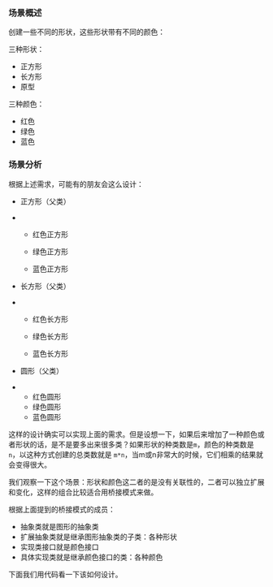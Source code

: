 ### 场景概述

创建一些不同的形状，这些形状带有不同的颜色：

三种形状：

- 正方形
- 长方形
- 原型

三种颜色：

- 红色
- 绿色
- 蓝色

### 场景分析

根据上述需求，可能有的朋友会这么设计：

- 正方形（父类）

- - 红色正方形

  - 绿色正方形

  - 蓝色正方形


- 长方形（父类）

- - 红色长方形

  - 绿色长方形

  - 蓝色长方形


- 圆形（父类）

- - 红色圆形
  - 绿色圆形
  - 蓝色圆形

这样的设计确实可以实现上面的需求。但是设想一下，如果后来增加了一种颜色或者形状的话，是不是要多出来很多类？如果形状的种类数是`m`，颜色的种类数是`n`，以这种方式创建的总类数就是 `m*n`，当m或n非常大的时候，它们相乘的结果就会变得很大。

我们观察一下这个场景：形状和颜色这二者的是没有关联性的，二者可以独立扩展和变化，这样的组合比较适合用桥接模式来做。

根据上面提到的桥接模式的成员：

- 抽象类就是图形的抽象类
- 扩展抽象类就是继承图形抽象类的子类：各种形状
- 实现类接口就是颜色接口
- 具体实现类就是继承颜色接口的类：各种颜色

下面我们用代码看一下该如何设计。
